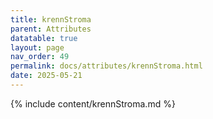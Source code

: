 ```yaml
---
title: krennStroma
parent: Attributes
datatable: true
layout: page
nav_order: 49
permalink: docs/attributes/krennStroma.html
date: 2025-05-21
---
```

{% include content/krennStroma.md %}
